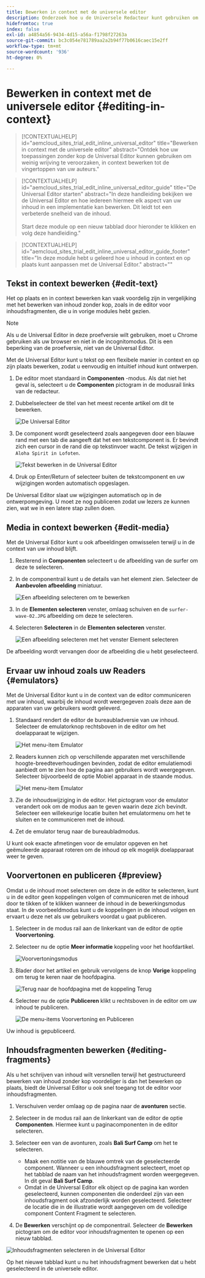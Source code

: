 ```yaml
---
title: Bewerken in context met de universele editor
description: Onderzoek hoe u de Universele Redacteur kunt gebruiken om om het even welk aspect van uw inhoud op zijn plaats en in context in om het even welke implementatie uit te geven.
hidefromtoc: true
index: false
exl-id: a4854a56-9434-4d15-a56a-f1798f27263a
source-git-commit: bc3c054e781789aa2a2b94f77b0616caec15e2ff
workflow-type: tm+mt
source-wordcount: '936'
ht-degree: 0%

---
```



# Bewerken in context met de universele editor {#editing-in-context}

>[!CONTEXTUALHELP]
>id="aemcloud_sites_trial_edit_inline_universal_editor"
>title="Bewerken in context met de universele editor"
>abstract="Ontdek hoe uw toepassingen zonder kop de Universal Editor kunnen gebruiken om weinig wrijving te veroorzaken, in context bewerken tot de vingertoppen van uw auteurs."

>[!CONTEXTUALHELP]
>id="aemcloud_sites_trial_edit_inline_universal_editor_guide"
>title="De Universal Editor starten"
>abstract="In deze handleiding bekijken we de Universal Editor en hoe iedereen hiermee elk aspect van uw inhoud in een implementatie kan bewerken. Dit leidt tot een verbeterde snelheid van de inhoud.<br><br>Start deze module op een nieuw tabblad door hieronder te klikken en volg deze handleiding."

>[!CONTEXTUALHELP]
>id="aemcloud_sites_trial_edit_inline_universal_editor_guide_footer"
>title="In deze module hebt u geleerd hoe u inhoud in context en op plaats kunt aanpassen met de Universal Editor."
>abstract=""

## Tekst in context bewerken {#edit-text}

Het op plaats en in context bewerken kan vaak voordelig zijn in vergelijking met het bewerken van inhoud zonder kop, zoals in de editor voor inhoudsfragmenten, die u in vorige modules hebt gezien.

>[!NOTE]
>
>Als u de Universal Editor in deze proefversie wilt gebruiken, moet u Chrome gebruiken als uw browser en niet in de incognitomodus. Dit is een beperking van de proefversie, niet van de Universal Editor.

Met de Universal Editor kunt u tekst op een flexibele manier in context en op zijn plaats bewerken, zodat u eenvoudig en intuïtief inhoud kunt ontwerpen.

1. De editor moet standaard in **Componenten** -modus. Als dat niet het geval is, selecteert u de **Componenten** pictogram in de modusrail links van de redacteur.

1. Dubbelselecteer de titel van het meest recente artikel om dit te bewerken.

   ![De Universal Editor](assets/do-not-localize/ue-component-mode.png)

1. De component wordt geselecteerd zoals aangegeven door een blauwe rand met een tab die aangeeft dat het een tekstcomponent is. Er bevindt zich een cursor in de rand die op tekstinvoer wacht. De tekst wijzigen in `Aloha Spirit in Lofoten`.

   ![Tekst bewerken in de Universal Editor](assets/do-not-localize/ue-edit-text-2.png)

1. Druk op Enter/Return of selecteer buiten de tekstcomponent en uw wijzigingen worden automatisch opgeslagen.

De Universal Editor slaat uw wijzigingen automatisch op in de ontwerpomgeving. U moet ze nog publiceren zodat uw lezers ze kunnen zien, wat we in een latere stap zullen doen.

## Media in context bewerken {#edit-media}

Met de Universal Editor kunt u ook afbeeldingen omwisselen terwijl u in de context van uw inhoud blijft.

1. Resterend in **Componenten** selecteert u de afbeelding van de surfer om deze te selecteren.

1. In de componentrail kunt u de details van het element zien. Selecteer de **Aanbevolen afbeelding** miniatuur.

   ![Een afbeelding selecteren om te bewerken](assets/do-not-localize/ue-edit-media.png)

1. In de **Elementen selecteren** venster, omlaag schuiven en de `surfer-wave-02.JPG` afbeelding om deze te selecteren.

1. Selecteren **Selecteren** in de **Elementen selecteren** venster.

   ![Een afbeelding selecteren met het venster Element selecteren](assets/do-not-localize/ue-select-asset.png)

De afbeelding wordt vervangen door de afbeelding die u hebt geselecteerd.

## Ervaar uw inhoud zoals uw Readers {#emulators}

Met de Universal Editor kunt u in de context van de editor communiceren met uw inhoud, waarbij de inhoud wordt weergegeven zoals deze aan de apparaten van uw gebruikers wordt geleverd.

1. Standaard rendert de editor de bureaubladversie van uw inhoud. Selecteer de emulatorknop rechtsboven in de editor om het doelapparaat te wijzigen.

   ![Het menu-item Emulator](assets/do-not-localize/ue-emulator-1.png)

1. Readers kunnen zich op verschillende apparaten met verschillende hoogte-breedteverhoudingen bevinden, zodat de editor emulatiemodi aanbiedt om te zien hoe de pagina aan gebruikers wordt weergegeven. Selecteer bijvoorbeeld de optie Mobiel apparaat in de staande modus.

   ![Het menu-item Emulator](assets/do-not-localize/ue-emulator-2.png)

1. Zie de inhoudswijziging in de editor. Het pictogram voor de emulator verandert ook om de modus aan te geven waarin deze zich bevindt. Selecteer een willekeurige locatie buiten het emulatormenu om het te sluiten en te communiceren met de inhoud.

1. Zet de emulator terug naar de bureaubladmodus.

U kunt ook exacte afmetingen voor de emulator opgeven en het geëmuleerde apparaat roteren om de inhoud op elk mogelijk doelapparaat weer te geven.

## Voorvertonen en publiceren {#preview}

Omdat u de inhoud moet selecteren om deze in de editor te selecteren, kunt u in de editor geen koppelingen volgen of communiceren met de inhoud door te tikken of te klikken wanneer de inhoud in de bewerkingsmodus staat. In de voorbeeldmodus kunt u de koppelingen in de inhoud volgen en ervaart u deze net als uw gebruikers voordat u gaat publiceren.

1. Selecteer in de modus rail aan de linkerkant van de editor de optie **Voorvertoning**.

1. Selecteer nu de optie **Meer informatie** koppeling voor het hoofdartikel.

   ![Voorvertoningsmodus](assets/do-not-localize/ue-preview-publish-1.png)

1. Blader door het artikel en gebruik vervolgens de knop **Vorige** koppeling om terug te keren naar de hoofdpagina.

   ![Terug naar de hoofdpagina met de koppeling Terug](assets/do-not-localize/ue-preview-publish-3.png)

1. Selecteer nu de optie **Publiceren** klikt u rechtsboven in de editor om uw inhoud te publiceren.

   ![De menu-items Voorvertoning en Publiceren](assets/do-not-localize/ue-preview-publish-4.png)

Uw inhoud is gepubliceerd.

## Inhoudsfragmenten bewerken {#editing-fragments}

Als u het schrijven van inhoud wilt versnellen terwijl het gestructureerd bewerken van inhoud zonder kop voordeliger is dan het bewerken op plaats, biedt de Universal Editor u ook snel toegang tot de editor voor inhoudsfragmenten.

1. Verschuiven verder omlaag op de pagina naar de **avonturen** sectie.

1. Selecteer in de modus rail aan de linkerkant van de editor de optie **Componenten**. Hiermee kunt u paginacomponenten in de editor selecteren.

1. Selecteer een van de avonturen, zoals **Bali Surf Camp** om het te selecteren.

   * Maak een notitie van de blauwe omtrek van de geselecteerde component. Wanneer u een inhoudsfragment selecteert, moet op het tabblad de naam van het inhoudsfragment worden weergegeven. In dit geval **Bali Surf Camp**.
   * Omdat in de Universal Editor elk object op de pagina kan worden geselecteerd, kunnen componenten die onderdeel zijn van een inhoudsfragment ook afzonderlijk worden geselecteerd. Selecteer de locatie die in de illustratie wordt aangegeven om de volledige component Content Fragment te selecteren.

1. De **Bewerken** verschijnt op de componentrail. Selecteer de **Bewerken** pictogram om de editor voor inhoudsfragmenten te openen op een nieuw tabblad.

![Inhoudsfragmenten selecteren in de Universal Editor](assets/do-not-localize/ue-content-fragments.png)

Op het nieuwe tabblad kunt u nu het inhoudsfragment bewerken dat u hebt geselecteerd in de universele editor.
